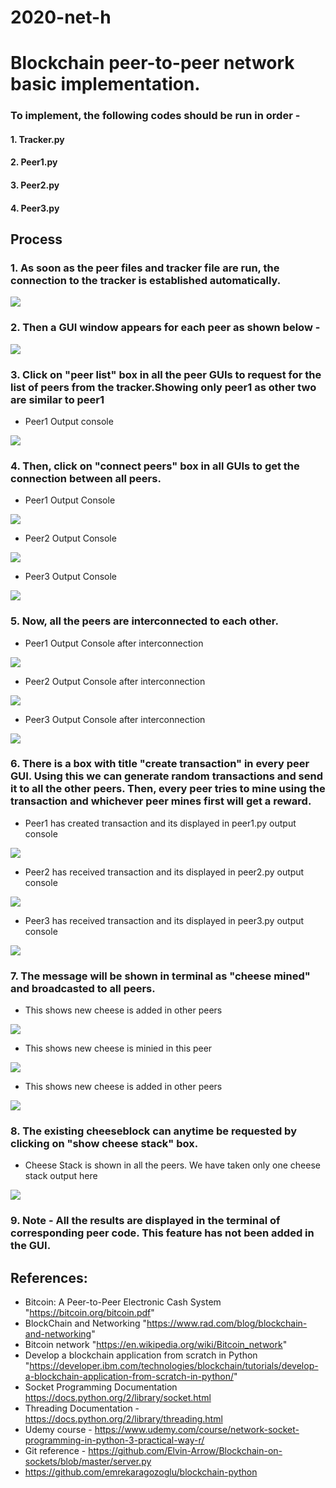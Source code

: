 # 2020-net-h
# Blockchain peer-to-peer network basic implementation.

### To implement, the following codes should be run in order -
#### 1. Tracker.py
#### 2. Peer1.py
#### 3. Peer2.py
#### 4. Peer3.py

## Process
### 1. As soon as the peer files and tracker file  are run, the connection to the tracker is established automatically.

<img src="https://github.com/anindameister/Gr-goryDOUGUET-/tree/main/Computer%20Networks/2020-net-h-master/images/Tracker%20output.JPG">

### 2. Then a GUI window appears for each peer as shown below -

<img src="https://github.com/UJM-INFO/2020-net-h/blob/master/images/peer.JPG">

### 3. Click on "peer list" box in all the peer GUIs to request for the list of peers from the tracker.Showing only peer1 as other two are similar to peer1

- Peer1 Output console 
<img src="https://github.com/UJM-INFO/2020-net-h/blob/master/images/Peer1%20output%20before%20connecting%20to%20peers.JPG">

### 4. Then, click on "connect peers" box in all GUIs to get the connection between all peers.
- Peer1 Output Console
<img src="https://github.com/UJM-INFO/2020-net-h/blob/master/images/Peer1%20output%20after%20clicking%20on%20peerlist.JPG">

- Peer2 Output Console
<img src="https://github.com/UJM-INFO/2020-net-h/blob/master/images/Peer2%20output%20after%20clicking%20on%20peerlist.JPG">

- Peer3 Output Console
<img src="https://github.com/UJM-INFO/2020-net-h/blob/master/images/Peer3%20output%20after%20clicking%20on%20peerlist.JPG">

### 5. Now, all the peers are interconnected to each other.

- Peer1 Output Console after interconnection
<img src="https://github.com/UJM-INFO/2020-net-h/blob/master/images/Peer1%20connected%20with%20other%20peers.JPG">

- Peer2 Output Console after interconnection
<img src="https://github.com/UJM-INFO/2020-net-h/blob/master/images/Peer2%20connected%20with%20other%20peers.JPG">

- Peer3 Output Console after interconnection
<img src="https://github.com/UJM-INFO/2020-net-h/blob/master/images/Peer3%20connected%20with%20other%20peers.JPG">

### 6. There is a box with title "create transaction" in every peer GUI. Using this we can generate random transactions and send it to all the other peers. Then, every peer tries to mine using the transaction and whichever peer mines first will get a reward.

- Peer1 has created transaction and its displayed in peer1.py output console
<img src ="https://github.com/UJM-INFO/2020-net-h/blob/master/images/Peer1%20when%20create%20the%20transactions.JPG">

- Peer2 has received transaction and its displayed in peer2.py output console
<img src ="https://github.com/UJM-INFO/2020-net-h/blob/master/images/Peer2%20Receives%20Transaction.JPG">

- Peer3 has received transaction and its displayed in peer3.py output console
<img src ="https://github.com/UJM-INFO/2020-net-h/blob/master/images/Peer3%20Receives%20the%20transaction.JPG">

### 7. The message will be shown in terminal as "cheese mined" and broadcasted to all peers.

- This shows new cheese is added in other peers
<img src="https://github.com/UJM-INFO/2020-net-h/blob/master/images/Peer1%20CheeseMining%20Process.JPG">

- This shows new cheese is minied in this peer
<img src="https://github.com/UJM-INFO/2020-net-h/blob/master/images/Peer2%20Cheese%20mining%20process.JPG">

- This shows new cheese is added in other peers
<img src="https://github.com/UJM-INFO/2020-net-h/blob/master/images/Peer3%20Cheese%20Mining%20Process.JPG">

### 8. The existing cheeseblock can anytime be requested by clicking on "show cheese stack" box.

- Cheese Stack is shown in all the peers. We have taken only one cheese stack output here

<img src= "https://github.com/UJM-INFO/2020-net-h/blob/master/images/CheeseStack.JPG">

### 9. Note - All the results are displayed in the terminal of corresponding peer code. This feature has not been added in the GUI.

## References:
- Bitcoin: A Peer-to-Peer Electronic Cash System "https://bitcoin.org/bitcoin.pdf"
- BlockChain and Networking "https://www.rad.com/blog/blockchain-and-networking"
- Bitcoin network "https://en.wikipedia.org/wiki/Bitcoin_network"
- Develop a blockchain application from scratch in Python "https://developer.ibm.com/technologies/blockchain/tutorials/develop-a-blockchain-application-from-scratch-in-python/"
- Socket Programming Documentation https://docs.python.org/2/library/socket.html
- Threading Documentation - https://docs.python.org/2/library/threading.html
- Udemy course - https://www.udemy.com/course/network-socket-programming-in-python-3-practical-way-r/
- Git reference - https://github.com/Elvin-Arrow/Blockchain-on-sockets/blob/master/server.py
- https://github.com/emrekaragozoglu/blockchain-python
